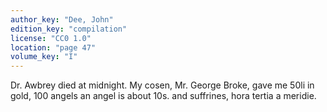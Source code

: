```yaml
---
author_key: "Dee, John"
edition_key: "compilation"
license: "CC0 1.0"
location: "page 47"
volume_key: "I"
---
```

Dr. Awbrey died at midnight. My cosen, Mr. George Broke, gave me 50li in gold,
100 angels an angel is about 10s. and suffrines, hora tertia a meridie.
